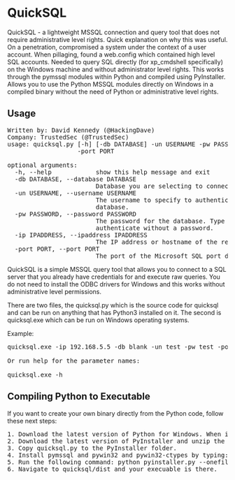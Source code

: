 # QuickSQL

                                                              
QuickSQL - a lightweight MSSQL connection and query tool that does not require  administrative level rights. Quick explanation on why this was useful. On a penetration, compromised a system under the context of a user account. When pillaging, found a web.config which contained high level SQL accounts. Needed to query SQL directly (for xp_cmdshell specifically) on the Windows machine and without administrator level rights. This works through the pymssql modules within Python and compiled using PyInstaller. Allows you to use the Python MSSQL modules directly on Windows in a compiled binary without the need of Python or administrative level rights. 

## Usage
<pre>
Written by: David Kennedy (@HackingDave)
Company: TrustedSec (@TrustedSec)
usage: quicksql.py [-h] [-db DATABASE] -un USERNAME -pw PASSWORD -ip IPADDRESS
                   -port PORT

optional arguments:
  -h, --help            show this help message and exit
  -db DATABASE, --database DATABASE
                        Database you are selecting to connect to.
  -un USERNAME, --username USERNAME
                        The username to specify to authenticate to the
                        database.
  -pw PASSWORD, --password PASSWORD
                        The password for the database. Type blank to
                        authenticate without a password.
  -ip IPADDRESS, --ipaddress IPADDRESS
                        The IP address or hostname of the remote SQL server.
  -port PORT, --port PORT
                        The port of the Microsoft SQL port default is 1433.
</pre>
QuickSQL is a simple MSSQL query tool that allows you to connect to a SQL server that you already have credentials for and execute raw queries. You do not need to install the ODBC drivers for Windows and this works without administrative level permissions. 

There are two files, the quicksql.py which is the source code for quicksql and can be run on anything that has Python3 installed on it. The second is quicksql.exe which can be run on Windows operating systems.

Example:
<pre>
quicksql.exe -ip 192.168.5.5 -db blank -un test -pw test -port 1433

Or run help for the parameter names:

quicksql.exe -h
</pre>

## Compiling Python to Executable

If you want to create your own binary directly from the Python code, follow these next steps:

<pre>
1. Download the latest version of Python for Windows. When installing, ensure that you add the Python path to your command line arguments.
2. Download the latest version of PyInstaller and unzip the folder. https://github.com/pyinstaller/pyinstaller/zipball/develop
3. Copy quicksql.py to the PyInstaller folder.
4. Install pymssql and pywin32 and pywin32-ctypes by typing: python -m pip install pymssql pywin32 pywin32-ctypes.
5. Run the following command: python pyinstaller.py --onefile quicksql.py.
6. Navigate to quicksql/dist and your execuable is there.
</pre>
